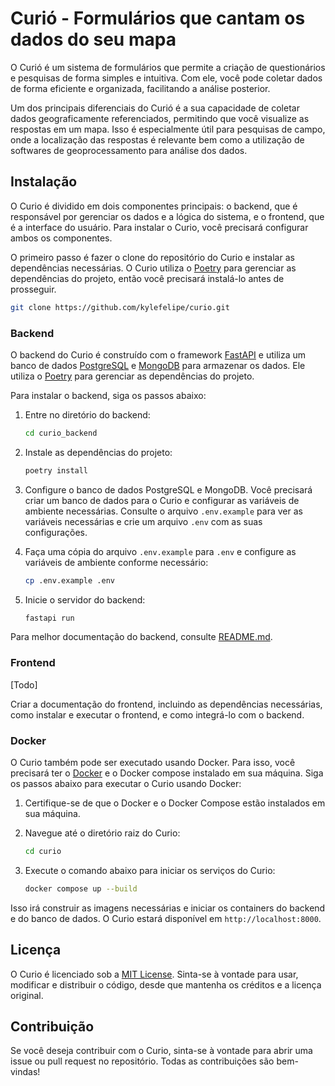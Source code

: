 # Curió - Formulários que cantam os dados do seu mapa

O Curió é um sistema de formulários que permite a criação de questionários e pesquisas de forma simples e intuitiva. Com ele, você pode coletar dados de forma eficiente e organizada, facilitando a análise posterior.

Um dos principais diferenciais do Curió é a sua capacidade de coletar dados geograficamente referenciados, permitindo que você visualize as respostas em um mapa. Isso é especialmente útil para pesquisas de campo, onde a localização das respostas é relevante bem como a utilização de softwares de geoprocessamento para análise dos dados.

## Instalação

O Curio é dividido em dois componentes principais: o backend, que é responsável por gerenciar os dados e a lógica do sistema, e o frontend, que é a interface do usuário. Para instalar o Curio, você precisará configurar ambos os componentes.

O primeiro passo é fazer o clone do repositório do Curio e instalar as dependências necessárias. O Curio utiliza o [Poetry](https://python-poetry.org/) para gerenciar as dependências do projeto, então você precisará instalá-lo antes de prosseguir.

```bash
git clone https://github.com/kylefelipe/curio.git
```

### Backend

O backend do Curio é construído com o framework [FastAPI](https://fastapi.tiangolo.com/) e utiliza um banco de dados [PostgreSQL](https://www.postgresql.org/) e [MongoDB](https://www.mongodb.com) para armazenar os dados. Ele utiliza o [Poetry](https://python-poetry.org/) para gerenciar as dependências do projeto.

Para instalar o backend, siga os passos abaixo:

1. Entre no diretório do backend:

    ```bash
    cd curio_backend
    ```

2. Instale as dependências do projeto:

    ```bash
    poetry install
    ```

3. Configure o banco de dados PostgreSQL e MongoDB. Você precisará criar um banco de dados para o Curio e configurar as variáveis de ambiente necessárias. Consulte o arquivo `.env.example` para ver as variáveis necessárias e crie um arquivo `.env` com as suas configurações.

4. Faça uma cópia do arquivo `.env.example` para `.env` e configure as variáveis de ambiente conforme necessário:

    ```bash
    cp .env.example .env
    ```

5. Inicie o servidor do backend:

    ```bash
    fastapi run
    ```

Para melhor documentação do backend, consulte [README.md](./curio_backend/README.md).

### Frontend

[Todo]

Criar a documentação do frontend, incluindo as dependências necessárias, como instalar e executar o frontend, e como integrá-lo com o backend.

### Docker

O Curio também pode ser executado usando Docker. Para isso, você precisará ter o [Docker](https://www.docker.com/) e o Docker compose instalado em sua máquina. Siga os passos abaixo para executar o Curio usando Docker:

1. Certifique-se de que o Docker e o Docker Compose estão instalados em sua máquina.

2. Navegue até o diretório raiz do Curio:

    ```bash
    cd curio
    ```

3. Execute o comando abaixo para iniciar os serviços do Curio:

    ```bash
    docker compose up --build
    ```

Isso irá construir as imagens necessárias e iniciar os containers do backend e do banco de dados. O Curio estará disponível em `http://localhost:8000`.

## Licença

O Curio é licenciado sob a [MIT License](./LICENSE). Sinta-se à vontade para usar, modificar e distribuir o código, desde que mantenha os créditos e a licença original.

## Contribuição

Se você deseja contribuir com o Curio, sinta-se à vontade para abrir uma issue ou pull request no repositório. Todas as contribuições são bem-vindas!
